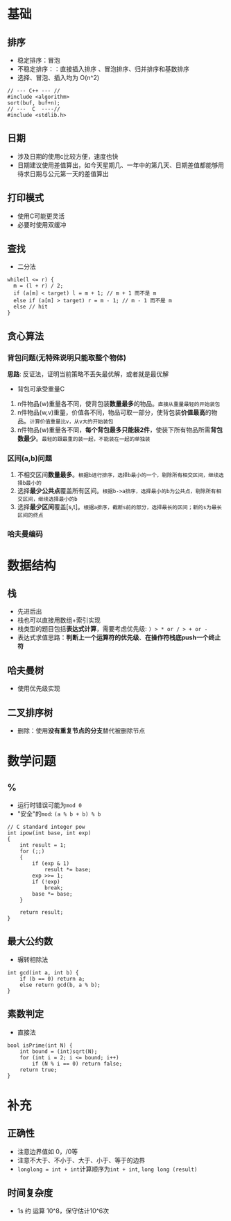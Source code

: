 # 基础

## 排序
 - 稳定排序：冒泡
 - 不稳定排序：：直接插入排序 、冒泡排序、归并排序和基数排序
 -  选择、冒泡、插入均为 O(n^2)
 ```
 // --- C++ --- //
 #include <algorithm>
 sort(buf, buf+n);
 // ---  C  ----//
 #include <stdlib.h>
 ```

## 日期
 - 涉及日期的使用c比较方便，速度也快
 - 日期建议使用差值算出，如今天星期几、一年中的第几天、日期差值都能够用待求日期与公元第一天的差值算出

## 打印模式
 - 使用C可能更灵活
 - 必要时使用双缓冲

## 查找
 - 二分法
 ```
 while(l <= r) {
   m = (l + r) / 2;
   if (a[m] < target) l = m + 1; // m + 1 而不是 m
   else if (a[m] > target) r = m - 1; // m - 1 而不是 m
   else // hit
 }
 ```

## 贪心算法
### **背包问题(无特殊说明只能取整个物体)**
**思路**: 反证法，证明当前策略不丢失最优解，或者就是最优解
  - 背包可承受重量C
  1. n件物品(w)重量各不同，使背包装**数量最多**的物品。`直接从重量最轻的开始装包`
  2. n件物品(w,v)重量，价值各不同，物品可取一部分，使背包装**价值最高**的物品。`计算价值重量比v，从v大的开始装包`
  3. n件物品(w)重量各不同，**每个背包最多只能装2件**，使装下所有物品所需**背包数最少**。`最轻的跟最重的装一起，不能装在一起的单独装`
### **区间(a,b)问题**
 1. 不相交区间**数量最多**。`根据b进行排序，选择b最小的一个，剔除所有相交区间，继续选择b最小的`
 2. 选择**最少公共点**覆盖所有区间。`根据b->a排序，选择最小的b为公共点，剔除所有相交区间，继续选择最小的b`
 3. 选择**最少区间**覆盖[s,t]。`根据a排序，截断s前的部分，选择最长的区间；新的s为最长区间的终点`
### **哈夫曼编码**

# 数据结构
## 栈
 - 先进后出
 - 栈也可以直接用数组+索引实现
 - 栈类型的题目包括**表达式计算**，需要考虑优先级: `) > * or / > + or -`
 - 表达式求值思路：**判断上一个运算符的优先级**、**在操作符栈底push一个终止符**

## 哈夫曼树
 - 使用优先级实现

## 二叉排序树
 - 删除：使用**没有重复节点的分支**替代被删除节点

# 数学问题
## %
 - 运行时错误可能为`mod 0`
 - "安全"的`mod`: `(a % b + b) % b`
```
// C standard integer pow
int ipow(int base, int exp)
{
    int result = 1;
    for (;;)
    {
        if (exp & 1)
            result *= base;
        exp >>= 1;
        if (!exp)
            break;
        base *= base;
    }

    return result;
}
```

## 最大公约数
 - 辗转相除法
```
int gcd(int a, int b) {
    if (b == 0) return a;
    else return gcd(b, a % b);
}
```

## 素数判定
 - 直接法
```
bool isPrime(int N) {
    int bound = (int)sqrt(N);
    for (int i = 2; i <= bound; i++)
        if (N % i == 0) return false;
    return true;
}
```

# 补充

## 正确性
 - 注意边界值如 0，/0等
 - 注意不大于、不小于、大于、小于、等于的边界
 - `longlong = int + int`计算顺序为`int + int`, `long long (result)`

## 时间复杂度
 - 1s 约 运算 10^8，保守估计10^6次
